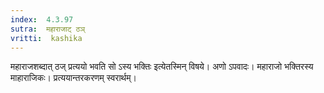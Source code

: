 ```yaml
---
index:  4.3.97
sutra:  महाराजाट् ठञ्
vritti:  kashika 
---
```


महाराजशब्दात् ठज् प्रत्ययो भवति सो ऽस्य भक्तिः इत्येतस्मिन् विषये। अणो ऽपवादः। महाराजो भक्तिरस्य माहाराजिकः। प्रत्ययान्तरकरणम् स्वरार्थम्।

